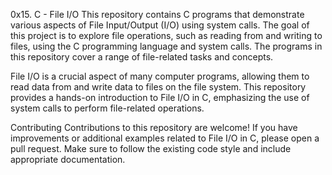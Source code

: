 0x15. C - File I/O
This repository contains C programs that demonstrate various aspects of File Input/Output (I/O) using system calls. The goal of this project is to explore file operations, such as reading from and writing to files, using the C programming language and system calls. The programs in this repository cover a range of file-related tasks and concepts.

File I/O is a crucial aspect of many computer programs, allowing them to read data from and write data to files on the file system. This repository provides a hands-on introduction to File I/O in C, emphasizing the use of system calls to perform file-related operations.

Contributing
Contributions to this repository are welcome! If you have improvements or additional examples related to File I/O in C, please open a pull request. Make sure to follow the existing code style and include appropriate documentation.
